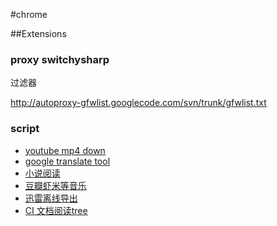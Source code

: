 #chrome



##Extensions 


### proxy switchysharp

过滤器

http://autoproxy-gfwlist.googlecode.com/svn/trunk/gfwlist.txt


### script

* [youtube mp4 down](http://userscripts.org/scripts/show/25105)
* [google translate tool](http://userscripts.org/scripts/show/25105)
* [小说阅读](http://userscripts.org/scripts/show/165951)
* [豆瓣虾米等音乐](http://userscripts.org/scripts/show/161719)
* [迅雷离线导出](http://userscripts.org/scripts/show/169678)
* [CI 文档阅读tree](http://userscripts.org/scripts/show/165696)